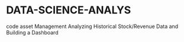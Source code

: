 # DATA-SCIENCE-ANALYS
code asset Management
Analyzing Historical Stock/Revenue Data and Building a Dashboard
